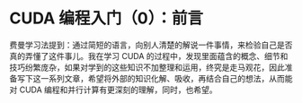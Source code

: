 
# CUDA 编程入门（0）：前言

费曼学习法提到：通过简短的语言，向别人清楚的解说一件事情，来检验自己是否真的弄懂了这件事儿。我在学习 CUDA 的过程中，发现里面蕴含的概念、细节和技巧纷繁庞杂，如果对学到的这些知识不加整理和运用，终究是走马观花，因此准备写下这一系列文章，希望将外部的知识化解、吸收，再结合自己的想法，从而能对 CUDA 编程和并行计算有更深刻的理解，同时，也希望。